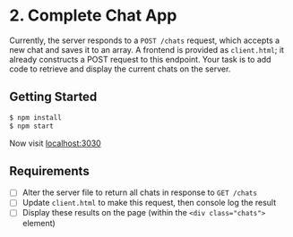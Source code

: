 # 2. Complete Chat App

Currently, the server responds to a `POST /chats` request, which accepts a new chat and saves it to an array. A frontend is provided as `client.html`; it already constructs a POST request to this endpoint. Your task is to add code to retrieve and display the current chats on the server.

## Getting Started

```bash
$ npm install
$ npm start
```

Now visit [localhost:3030](http://localhost:3030)

## Requirements

- [ ] Alter the server file to return all chats in response to `GET /chats`
- [ ] Update `client.html` to make this request, then console log the result
- [ ] Display these results on the page (within the `<div class="chats">` element)
